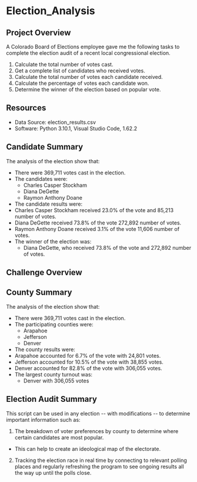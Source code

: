 # Election_Analysis

## Project Overview
A Colorado Board of Elections employee gave me the following tasks to complete the election audit of a recent local congressional election.

1. Calculate the total number of votes cast.
2. Get a complete list of candidates who received votes.
3. Calculate the total number of votes each candidate received.
4. Calculate the percentage of votes each candidate won.
5. Determine the winner of the election based on popular vote.

## Resources
- Data Source: election_results.csv
- Software: Python 3.10.1, Visual Studio Code, 1.62.2

## Candidate Summary
The analysis of the election show that:
- There were 369,711 votes cast in the election.
- The candidates were:
  - Charles Casper Stockham
  - Diana DeGette
  - Raymon Anthony Doane
-  The candidate results were:
  - Charles Casper Stockham received 23.0% of the vote and 85,213 number of votes.
  - Diana DeGette received 73.8% of the vote 272,892 number of votes.
  - Raymon Anthony Doane received 3.1% of the vote 11,606 number of votes.
- The winner of the election was:
  - Diana DeGette, who received 73.8% of the vote and 272,892 number of votes.

## Challenge Overview

## County Summary
The analysis of the election show that:
- There were 369,711 votes cast in the election.
- The participating counties were:
  - Arapahoe
  - Jefferson
  - Denver
-  The county results were:
  - Arapahoe accounted for 6.7% of the vote with 24,801 votes.
  - Jefferson accounted for 10.5% of the vote with 38,855 votes.
  - Denver accounted for 82.8% of the vote with 306,055 votes.
- The largest county turnout was:
  - Denver with 306,055 votes

## Election Audit Summary
This script can be used in any election -- with modifications -- to determine important information such as:
  1. The breakdown of voter preferences by county to determine where certain candidates are most popular. 
   - This can help to create an ideological map of the electorate.
  2. Tracking the election race in real time by connecting to relevant polling places and regularly refreshing the program to see ongoing results all the way up until the polls close.
